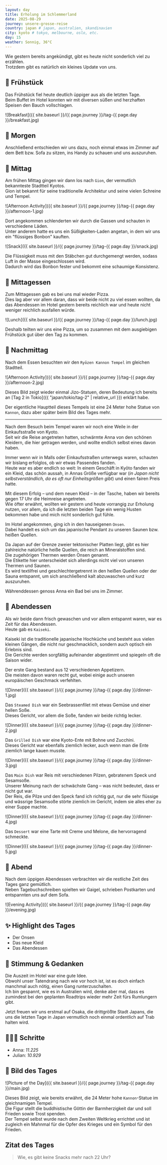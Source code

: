 ```yaml
---
layout: day
title: Erholung im Schlemmerland
date: 2025-08-29
journey: unsere-grosse-reise
country: japan # japan, australien, skandinavien
city: kyoto # tokyo, melbourne, oslo, etc.
day: 15
weather: Sonnig, 36°C
---
```


Wie gestern bereits angekündigt, gibt es heute nicht sonderlich viel zu erzählen.  
Trotzdem gibt es natürlich ein kleines Update von uns.

## 🥐 Frühstück

Das Frühstück fiel heute deutlich üppiger aus als die letzten Tage.  
Beim Buffet im Hotel konnten wir mit diversen süßen und herzhaften Speisen den Bauch vollschlagen. 

![Breakfast]({{ site.baseurl }}/{{ page.journey }}/tag-{{ page.day }}/breakfast.jpg)

## 🌅 Morgen

Anschließend entschieden wir uns dazu, noch einmal etwas im Zimmer auf dem Bett bzw. Sofa zu sitzen, ins Handy zu schauen und uns auszuruhen.

## 🌇 Mittag

Am frühen Mittag gingen wir dann los nach `Gion`, der vermutlich bekannteste Stadtteil Kyotos.  
Gion ist bekannt für seine traditionelle Architektur und seine vielen Schreine und Tempel.

![Afternoon Activity]({{ site.baseurl }}/{{ page.journey }}/tag-{{ page.day }}/afternoon-1.jpg)

Dort angekommen schlenderten wir durch die Gassen und schauten in verschiedene Läden.  
Unter anderem hatte es uns ein Süßigkeiten-Laden angetan, in dem wir uns ein "flüssiges Bonbon" kauften.

![Snack]({{ site.baseurl }}/{{ page.journey }}/tag-{{ page.day }}/snack.jpg)

Die Flüssigkeit muss mit den Stäbchen gut durchgemengt werden, sodass Luft in der Masse eingeschlossen wird.  
Dadurch wird das Bonbon fester und bekommt eine schaumige Konsistenz.

## 🍣 Mittagessen

Zum Mittagessen gab es bei uns mal wieder Pizza.  
Dies lag aber vor allem daran, dass wir beide nicht zu viel essen wollten, da das Abendessen im Hotel gestern bereits reichlich war und heute nicht weniger reichlich ausfallen würde.

![Lunch]({{ site.baseurl }}/{{ page.journey }}/tag-{{ page.day }}/lunch.jpg)

Deshalb teilten wir uns eine Pizza, um so zusammen mit dem ausgiebigen Frühstück gut über den Tag zu kommen.

## 🌆 Nachmittag

Nach dem Essen besuchten wir den `Ryōzen Kannon Tempel` im gleichen Stadtteil.

![Afternoon Activity]({{ site.baseurl }}/{{ page.journey }}/tag-{{ page.day }}/afternoon-2.jpg)

Dieses Bild zeigt wieder einmal Jizo-Statuen, deren Bedeutung ich bereits an [Tag 2 in Tokio]({{ "japan/tokio/tag-2" | relative_url }}) erklärt habe.

Der eigentliche Hauptteil dieses Tempels ist eine 24 Meter hohe Statue von `Kannon`, dazu aber später beim Bild des Tages mehr.

---

Nach dem Besuch beim Tempel waren wir noch eine Weile in der Einkaufsstraße von Kyoto.  
Seit wir die Reise angetreten hatten, schwärmte Anna von den schönen Kleidern, die hier getragen werden, und wollte endlich selbst eines davon haben.

Immer wenn wir in Malls oder Einkaufsstraßen unterwegs waren, schauten wir bislang erfolglos, ob wir etwas Passendes fanden.  
Heute war es aber endlich so weit: In einem Geschäft in Kyōto fanden wir ein Kleid, das schön aussah, in Annas Größe verfügbar war (_in Japan nicht selbstverständlich, da es oft nur Einheitsgrößen gibt_) und einen fairen Preis hatte.

Mit diesem Erfolg – und dem neuen Kleid – in der Tasche, haben wir bereits gegen 17 Uhr die Heimreise angetreten.  
Wie öfter erwähnt, wollten wir gestern und heute vorrangig zur Erholung nutzen, vor allem, da ich die letzten beiden Tage ein wenig Husten bekommen habe und mich nicht sonderlich gut fühle.

Im Hotel angekommen, ging ich in den hauseigenen `Onsen`.  
Dabei handelt es sich um das japanische Pendant zu unseren Saunen bzw. heißen Quellen.

Da Japan auf der Grenze zweier tektonischer Platten liegt, gibt es hier zahlreiche natürliche heiße Quellen, die reich an Mineralstoffen sind.  
Die zugehörigen Thermen werden Onsen genannt.  
Die Etikette hier unterscheidet sich allerdings nicht viel von unseren Thermen und Saunen.  
Es wird textilfrei und geschlechtergetrennt in den heißen Quellen oder der Sauna entspannt, um sich anschließend kalt abzuwaschen und kurz auszuruhen.

Währenddessen genoss Anna ein Bad bei uns im Zimmer.

## 🍜 Abendessen

Als wir beide dann frisch gewaschen und vor allem entspannt waren, war es Zeit für das Abendessen.  
Heute gab es `Kaiseki`.

Kaiseki ist die traditionelle japanische Hochküche und besteht aus vielen kleinen Gängen, die nicht nur geschmacklich, sondern auch optisch ein Erlebnis sind.  
Die Gerichte werden sorgfältig aufeinander abgestimmt und spiegeln oft die Saison wider.

Der erste Gang bestand aus 12 verschiedenen Appetizern.  
Die meisten davon waren recht gut, wobei einige auch unseren europäischen Geschmack verfehlten.

![Dinner]({{ site.baseurl }}/{{ page.journey }}/tag-{{ page.day }}/dinner-1.jpg)

Das `Steamed Dish` war ein Seebrassenfilet mit etwas Gemüse und einer hellen Soße.  
Dieses Gericht, vor allem die Soße, fanden wir beide richtig lecker.

![Dinner]({{ site.baseurl }}/{{ page.journey }}/tag-{{ page.day }}/dinner-2.jpg)

Das `Grilled Dish` war eine Kyoto-Ente mit Bohne und Zucchini.  
Dieses Gericht war ebenfalls ziemlich lecker, auch wenn man die Ente ziemlich lange kauen musste.

![Dinner]({{ site.baseurl }}/{{ page.journey }}/tag-{{ page.day }}/dinner-3.jpg)

Das `Main Dish` war Reis mit verschiedenen Pilzen, gebratenem Speck und Sesamsoße.  
Unserer Meinung nach der schwächste Gang – was nicht bedeutet, dass er nicht gut war.  
Der Reis, die Pilze und den Speck fand ich richtig gut, nur die sehr flüssige und wässrige Sesamsoße störte ziemlich im Gericht, indem sie alles eher zu einer Suppe machte. 

![Dinner]({{ site.baseurl }}/{{ page.journey }}/tag-{{ page.day }}/dinner-4.jpg)

Das `Dessert` war eine Tarte mit Creme und Melone, die hervorragend schmeckte.

![Dinner]({{ site.baseurl }}/{{ page.journey }}/tag-{{ page.day }}/dinner-5.jpg)

## 🌙 Abend

Nach dem üppigen Abendessen verbrachten wir die restliche Zeit des Tages ganz gemütlich.  
Neben Tagebuchschreiben spielten wir Gaigel, schrieben Postkarten und entspannten uns auf dem Sofa.

![Evening Activity]({{ site.baseurl }}/{{ page.journey }}/tag-{{ page.day }}/evening.jpg)

## ✨ Highlight des Tages

- Der Onsen  
- Das neue Kleid  
- Das Abendessen  

## 💭 Stimmung & Gedanken

Die Auszeit im Hotel war eine gute Idee.  
Obwohl unser Tatendrang nach wie vor hoch ist, ist es doch einfach manchmal auch nötig, einen Gang runterzuschalten.  
Ich bin gespannt, wie es in Australien wird, denke aber mal, dass es zumindest bei den geplanten Roadtrips wieder mehr Zeit fürs Rumlungern gibt.

Jetzt freuen wir uns erstmal auf Osaka, die drittgrößte Stadt Japans, die uns die letzten Tage in Japan vermutlich noch einmal ordentlich auf Trab halten wird.

## 🏃🏽‍♀️ Schritte

- Anna: _11.225_  
- Julian: _10.929_  

## 📸 Bild des Tages

![Picture of the Day]({{ site.baseurl }}/{{ page.journey }}/tag-{{ page.day }}/main.jpg)

Dieses Bild zeigt, wie bereits erwähnt, die 24 Meter hohe `Kannon`-Statue im gleichnamigen Tempel.  
Die Figur stellt die buddhistische Göttin der Barmherzigkeit dar und soll Frieden sowie Trost spenden.  
Der Tempel selbst wurde nach dem Zweiten Weltkrieg errichtet und ist zugleich ein Mahnmal für die Opfer des Krieges und ein Symbol für den Frieden.

## Zitat des Tages

> Wie, es gibt keine Snacks mehr nach 22 Uhr?
